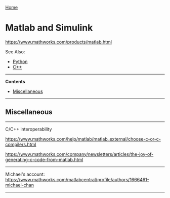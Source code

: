 [Home](Readme.md)
# Matlab and Simulink

https://www.mathworks.com/products/matlab.html

See Also:

 - [Python](Python.md)
 - [C++](CPP.md)

---

**Contents**

- [Miscellaneous](Matlab.md#miscellaneous)

---

## Miscellaneous

---

C/C++ interoperability

https://www.mathworks.com/help/matlab/matlab_external/choose-c-or-c-compilers.html

https://www.mathworks.com/company/newsletters/articles/the-joy-of-generating-c-code-from-matlab.html

---

Michael's account:
https://www.mathworks.com/matlabcentral/profile/authors/1666461-michael-chan

---
